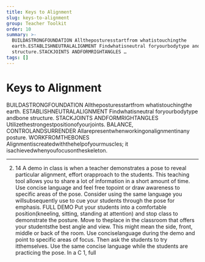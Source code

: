 ```yaml
---
title: Keys to Alignment
slug: keys-to-alignment
group: Teacher Toolkit
order: 10
summary: >-
  BUILDASTRONGFOUNDATION Alltheposturesstartfrom whatistouchingthe
  earth.ESTABLISHNEUTRALALIGNMENT Findwhatisneutral foryourbodytype andbone
  structure.STACKJOINTS ANDFORMRIGHTANGLES …
tags: []
---
```

# Keys to Alignment

BUILDASTRONGFOUNDATION Alltheposturesstartfrom whatistouchingthe earth. ESTABLISHNEUTRALALIGNMENT Findwhatisneutral foryourbodytype andbone structure. STACKJOINTS ANDFORMRIGHTANGLES Utilizethestrongestpositionofyourjoints. BALANCE, CONTROLANDSURRENDER Allarepresentwhenworkingonalignmentinany posture. WORKFROMTHEBONES Alignmentiscreatedwiththehelpofyourmuscles; it isachievedwhenyoufocusontheskeleton.
- --
2. 14 A demo in class is when a teacher demonstrates a pose to reveal particular alignment, effort orapproach to the students. This teaching tool allows you to share a lot of information in a short amount of time. Use concise language and feel free topoint or draw awareness to specific areas of the pose. Consider using the same language you willsubsequently use to cue your students through the pose for emphasis. FULL DEMO Put your students into a comfortable position(kneeling, sitting, standing at attention) and stop class to demonstrate the posture. Move to theplace in the classroom that offers your studentsthe best angle and view. This might mean the side, front, middle or back of the room. Use conciselanguage during the demo and point to specific areas of focus. Then ask the students to try itthemselves. Use the same concise language while the students are practicing the pose. In a C 1, full
